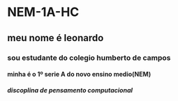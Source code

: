 # NEM-1A-HC
## meu nome é leonardo
### sou estudante do colegio humberto de campos 
#### minha é o 1º serie A do novo ensino medio(NEM)
##### discoplina de pensamento computacional 
